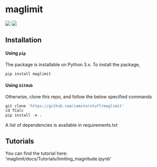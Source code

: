# maglimit

![](https://img.shields.io/github/license/iamstarstuff/maglimit)
![](https://img.shields.io/pypi/v/maglimit)

## Installation

#### Using `pip`
The package is installable on Python 3.x. To install the package,

```python
pip install maglimit
```

#### Using `GitHub`
Otherwise, clone this repo, and follow the below specified commands

```python
git clone 'https://github.com/iamstarstuff/maglimit'
cd TCalc
pip install -e .
```
A list of dependencies is available in requirements.txt

 ## Tutorials
 You can find the tutorial here: 'maglimit/docs/Tutorials/limiting_magnitude.ipynb'